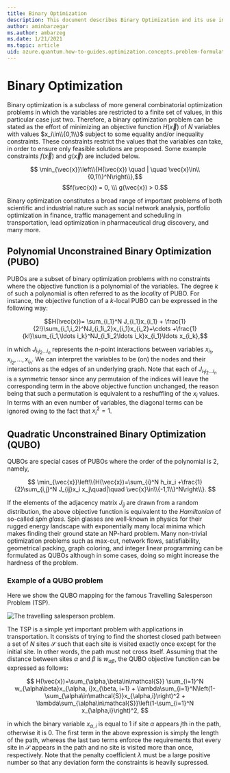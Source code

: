 ```yaml
---
title: Binary Optimization
description: This document describes Binary Optimization and its use in formulating optimization problems.
author: aminbarzegar
ms.author: ambarzeg
ms.date: 1/21/2021
ms.topic: article
uid: azure.quantum.how-to-guides.optimization.concepts.problem-formulation.binary-optimization
---
```


# Binary Optimization

Binary optimization is a subclass of more general combinatorial optimization
problems in which the variables are restricted to a finite set of values, in
this particular case just two. Therefore, a binary optimization problem can be
stated as the effort of minimizing an objective function $H(\vec{x})$ of $N$
variables with values $x_i\in\\{0,1\\}$ subject to some equality and/or inequality
constraints. These constraints restrict the values that the variables can take,
in order to ensure only feasible solutions are proposed. Some example constraints
$f(\vec{x})$ and $g(\vec{x})$ are included below.

$$
\min_{\vec{x}}\left\\{H(\vec{x}) \quad | \quad \vec{x}\in\\{0,1\\}^N\right\\},$$
$$f(\vec{x}) = 0, \\\ g(\vec{x}) > 0.$$                           

Binary optimization constitutes a broad range of important problems of both 
scientific and industrial nature such as social network analysis, portfolio
optimization in finance, traffic management and scheduling in transportation, 
lead optimization in pharmaceutical drug discovery, and many more.


## Polynomial Unconstrained Binary Optimization (PUBO)

PUBOs are a subset of binary optimization problems with no constraints where
the objective function  is a polynomial of the variables. The degree $k$ of such
a polynomial is often referred to as the *locality* of PUBO. For instance, the
objective function of a $k$-local PUBO can be expressed in the following way:

$$H(\vec{x})= \sum_{i_1}^N J_{i_1}x_{i_1} + \frac{1}{2!}\sum_{i_1,i_2}^NJ_{i_1i_2}x_{i_1}x_{i_2}+\cdots +\frac{1}{k!}\sum_{i_1,\ldots i_k}^NJ_{i_1i_2\ldots i_k}x_{i_1}\ldots x_{i_k},$$

in which $J_{i_1i_2\ldots i_n}$ represents the $n$-point interactions
between variables $x_{i_1},x_{i_2},\ldots,x_{i_n}$. We can interpret 
the variables to be (on) the nodes and their interactions as the edges of
an underlying graph. Note that each of $J_{i_1i_2\ldots i_n}$ is a
symmetric tensor since any permutaion of the indices will leave the 
corresponding term in the above objective function unchanged, the reason
being that such a permutation is equivalent to a reshuffling of the $x_i$
values. In terms with an even number of variables, the diagonal terms 
can be ignored owing to the fact that $x_i^2=1$.

## Quadratic Unconstrained Binary Optimization (QUBO)

QUBOs are special cases of PUBOs where the order of the polynomial is $2$, 
namely,

$$
\min_{\vec{x}}\left\\{H(\vec{x})=\sum_{i}^N h_ix_i 
+\frac{1}{2}\sum_{i,j}^N J_{ij}x_i x_j\quad|\quad
\vec{x}\in\\{-1,1\\}^N\right\\}.
$$

If the elements of the adjacency matrix $J_{ij}$ are drawn from a random
distribution, the above objective function is equivalent to the *Hamiltonian*
of so-called *spin glass*. Spin glasses are well-known in physics for their 
rugged energy landscape with exponentially many local minima which makes 
finding their ground state an NP-hard problem.
Many non-trivial optimization problems such as max-cut, network flows, 
satisfiability, geometrical packing, graph coloring, and integer linear
programming can be formulated as QUBOs although in some cases, doing so 
might increase the hardness of the problem. 

### Example of a QUBO problem

Here we show the QUBO mapping for the famous Travelling Salesperson Problem (TSP).

![The travelling salesperson problem.](../../../../media/travelling-salesperson.png)

The TSP is a simple yet important problem with applications in transportation. 
It consists of trying to find the shortest closed path between a set of $N$
sites $\mathcal{S}$ such that each site is visited exactly once except for the
initial site. In other words, the path must not cross itself. Assuming that 
the distance between sites $\alpha$ and $\beta$ is $w_{\alpha\beta}$,
the QUBO objective function can be expressed as follows:

$$
H(\vec{x})=\sum_{\alpha,\beta\in\mathcal{S}}
\sum_{i=1}^N w_{\alpha\beta}x_{\alpha, i}x_{\beta, i+1} +
\lambda\sum_{i=1}^N\left(1-\sum_{\alpha\in\mathcal{S}}x_{\alpha,i}\right)^2 +
\lambda\sum_{\alpha\in\mathcal{S}}\left(1-\sum_{i=1}^N x_{\alpha,i}\right)^2,
$$

in which the binary variable $x_{\alpha,i}$ is equal to $1$ if site $\alpha$ 
appears $j$th in the path, otherwise it is $0$.  The first term in the 
above expression is simply the length of the path, whereas the last two terms 
enforce the requirements that every site in $\mathcal{S}$ appears in the
path and no site is visited more than once, respectively. 
Note that the penalty coefficient $\lambda$ must be a large positive number
so that any deviation form the constraints is heavily supressed.
